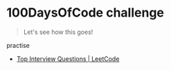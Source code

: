 # 100DaysOfCode challenge 
> Let's see how this goes!

practise
- [Top Interview Questions | LeetCode](https://leetcode.com/problem-list/top-interview-questions/)